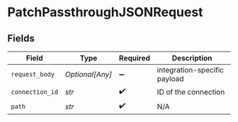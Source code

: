 # PatchPassthroughJSONRequest


## Fields

| Field                        | Type                         | Required                     | Description                  |
| ---------------------------- | ---------------------------- | ---------------------------- | ---------------------------- |
| `request_body`               | *Optional[Any]*              | :heavy_minus_sign:           | integration-specific payload |
| `connection_id`              | *str*                        | :heavy_check_mark:           | ID of the connection         |
| `path`                       | *str*                        | :heavy_check_mark:           | N/A                          |
